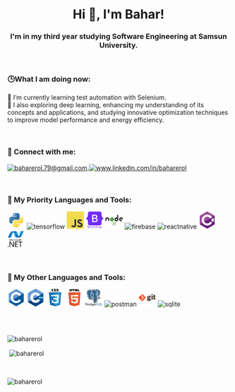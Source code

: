 <h1 align="center">Hi 👋, I'm Bahar!</h1>
<h3 align="center">I'm in my third year studying Software Engineering at Samsun University.</h3>

<br>
<h3 align="left">🕒What I am doing now:</h3>
<p align="left"> 
  🌱 I’m currently learning test automation with Selenium. <br>
  🌱 I also exploring deep learning, enhancing my understanding of its concepts and applications, and studying innovative optimization techniques to improve model performance and energy efficiency.


</p>
<br>

<h3 align="left">📩 Connect with me:</h3>
<p align="left">
  <a href="mailto:baharerol.79@gmail.com" target="_blank" rel="noreferrer">
    <img align="center" src="https://upload.wikimedia.org/wikipedia/commons/7/7e/Gmail_icon_%282020%29.svg" alt="baharerol.79@gmail.com" height="30" width="30" />
  </a>
  <a href="https://www.linkedin.com/in/baharerol" target="_blank" rel="noreferrer">
    <img align="center" src="https://raw.githubusercontent.com/rahuldkjain/github-profile-readme-generator/master/src/images/icons/Social/linked-in-alt.svg" alt="www.linkedin.com/in/baharerol" height="30" width="40" />
  </a>
</p>
<br>

<h3 align="left">🔧 My Priority Languages and Tools:</h3>
<p align="left"> 
  <img src="https://raw.githubusercontent.com/devicons/devicon/master/icons/python/python-original.svg" alt="python" width="40" height="40"/>
  <img src="https://www.vectorlogo.zone/logos/tensorflow/tensorflow-icon.svg" alt="tensorflow">
  <img src="https://raw.githubusercontent.com/devicons/devicon/master/icons/javascript/javascript-original.svg" alt="javascript" width="40" height="40"/>
  <img src="https://raw.githubusercontent.com/devicons/devicon/master/icons/bootstrap/bootstrap-plain-wordmark.svg" alt="bootstrap" width="40" height="40"/>
  <img src="https://raw.githubusercontent.com/devicons/devicon/master/icons/nodejs/nodejs-original-wordmark.svg" alt="nodejs" width="40" height="40"/>
  <img src="https://www.vectorlogo.zone/logos/firebase/firebase-icon.svg" alt="firebase" width="40" height="40"/>
  <img src="https://reactnative.dev/img/header_logo.svg" alt="reactnative" width="40" height="40"/>
  <img src="https://raw.githubusercontent.com/devicons/devicon/master/icons/csharp/csharp-original.svg" alt="csharp" width="40" height="40"/>
  <img src="https://raw.githubusercontent.com/devicons/devicon/master/icons/dot-net/dot-net-original-wordmark.svg" alt=".net" width="40" height="40"/>
</p>

<br>
<h3 align="left">🔧 My Other Languages and Tools:</h3>
<p align="left"> 
  <img src="https://raw.githubusercontent.com/devicons/devicon/master/icons/c/c-original.svg" alt="c" width="40" height="40"/>
  <img src="https://raw.githubusercontent.com/devicons/devicon/master/icons/cplusplus/cplusplus-original.svg" alt="cplusplus" width="40" height="40"/>
  <img src="https://raw.githubusercontent.com/devicons/devicon/master/icons/css3/css3-original-wordmark.svg" alt="css3" width="40" height="40"/>
  <img src="https://raw.githubusercontent.com/devicons/devicon/master/icons/html5/html5-original-wordmark.svg" alt="html5" width="40" height="40"/>
  <img src="https://raw.githubusercontent.com/devicons/devicon/master/icons/postgresql/postgresql-original-wordmark.svg" alt="postgresql" width="40" height="40"/>
  <img src="https://www.vectorlogo.zone/logos/getpostman/getpostman-icon.svg" alt="postman" width="40" height="40"/>
  <img src="https://raw.githubusercontent.com/devicons/devicon/master/icons/git/git-original-wordmark.svg" alt="git" width="40" height="40"/>
  <img src="https://www.vectorlogo.zone/logos/sqlite/sqlite-icon.svg" alt="sqlite" width="40" height="40"/>
</p>

<br>
<br>
<p><img align="left" src="https://github-readme-stats.vercel.app/api/top-langs?username=baharerol&show_icons=true&locale=en&layout=compact" alt="baharerol" /></p>
<br>
<p>&nbsp;<img align="center" src="https://github-readme-stats.vercel.app/api?username=baharerol&show_icons=true&locale=en" alt="baharerol" /></p>
<br>
<p><img align="center" src="https://github-readme-streak-stats.herokuapp.com/?user=baharerol&" alt="baharerol" /></p>

